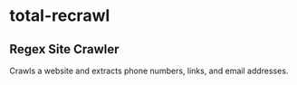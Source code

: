 # total-recrawl

## Regex Site Crawler

Crawls a website and extracts phone numbers, links, and email addresses.
